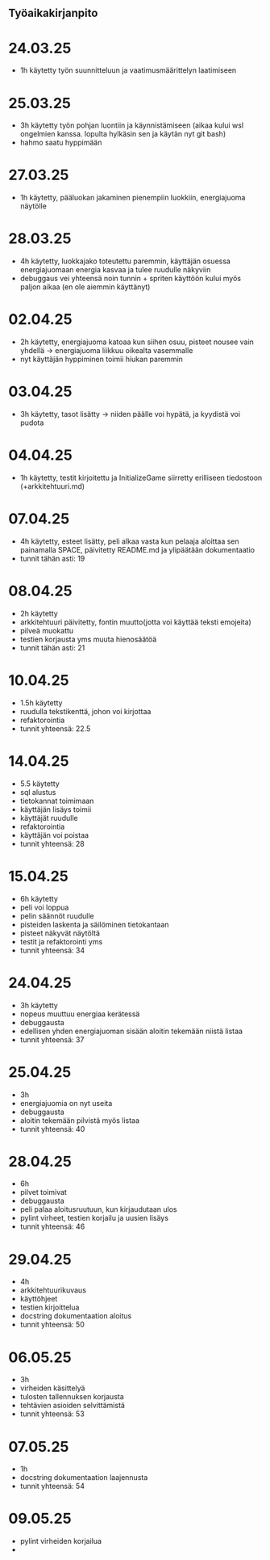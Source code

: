 ## Työaikakirjanpito 

# 24.03.25
- 1h käytetty työn suunnitteluun ja vaatimusmäärittelyn laatimiseen

# 25.03.25
- 3h käytetty työn pohjan luontiin ja käynnistämiseen (aikaa kului wsl ongelmien kanssa. lopulta hylkäsin sen ja käytän nyt git bash)
- hahmo saatu hyppimään

# 27.03.25
- 1h käytetty, pääluokan jakaminen pienempiin luokkiin, energiajuoma näytölle

# 28.03.25
- 4h käytetty, luokkajako toteutettu paremmin, käyttäjän osuessa energiajuomaan energia kasvaa ja tulee ruudulle näkyviin
- debuggaus vei yhteensä noin tunnin + spriten käyttöön kului myös paljon aikaa (en ole aiemmin käyttänyt)

# 02.04.25
- 2h käytetty, energiajuoma katoaa kun siihen osuu, pisteet nousee vain yhdellä
    -> energiajuoma liikkuu oikealta vasemmalle
- nyt käyttäjän hyppiminen toimii hiukan paremmin

# 03.04.25
- 3h käytetty, tasot lisätty
    -> niiden päälle voi hypätä, ja kyydistä voi pudota

# 04.04.25
- 1h käytetty, testit kirjoitettu ja InitializeGame siirretty erilliseen tiedostoon (+arkkitehtuuri.md)

# 07.04.25
- 4h käytetty, esteet lisätty, peli alkaa vasta kun pelaaja aloittaa sen painamalla SPACE, päivitetty README.md ja ylipäätään dokumentaatio
- tunnit tähän asti: 19

# 08.04.25
- 2h käytetty
- arkkitehtuuri päivitetty, fontin muutto(jotta voi käyttää teksti emojeita)
- pilveä muokattu
- testien korjausta yms muuta hienosäätöä
- tunnit tähän asti: 21

# 10.04.25
- 1.5h käytetty
- ruudulla tekstikenttä, johon voi kirjottaa
- refaktorointia
- tunnit yhteensä: 22.5

# 14.04.25
- 5.5 käytetty
- sql alustus
- tietokannat toimimaan
- käyttäjän lisäys toimii
- käyttäjät ruudulle
- refaktorointia
- käyttäjän voi poistaa
- tunnit yhteensä: 28

# 15.04.25
- 6h käytetty
- peli voi loppua
- pelin säännöt ruudulle
- pisteiden laskenta ja säilöminen tietokantaan
- pisteet näkyvät näytöltä
- testit ja refaktorointi yms
- tunnit yhteensä: 34

# 24.04.25
- 3h käytetty
- nopeus muuttuu energiaa kerätessä
- debuggausta
- edellisen yhden energiajuoman sisään aloitin tekemään niistä listaa
- tunnit yhteensä: 37

# 25.04.25
- 3h
- energiajuomia on nyt useita
- debuggausta
- aloitin tekemään pilvistä myös listaa
- tunnit yhteensä: 40

# 28.04.25
- 6h
- pilvet toimivat
- debuggausta
- peli palaa aloitusruutuun, kun kirjaudutaan ulos
- pylint virheet, testien korjailu ja uusien lisäys
- tunnit yhteensä: 46

# 29.04.25
- 4h
- arkkitehtuurikuvaus
- käyttöhjeet
- testien kirjoittelua
- docstring dokumentaation aloitus
- tunnit yhteensä: 50

# 06.05.25
- 3h 
- virheiden käsittelyä
- tulosten tallennuksen korjausta
- tehtävien asioiden selvittämistä
- tunnit yhteensä: 53

# 07.05.25
- 1h
- docstring dokumentaation laajennusta
- tunnit yhteensä: 54

# 09.05.25
- pylint virheiden korjailua
-
